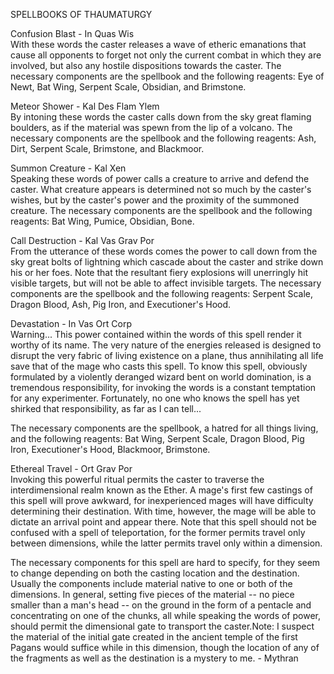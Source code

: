 SPELLBOOKS OF THAUMATURGY  
  
Confusion Blast - In Quas Wis  
With these words the caster releases a wave of etheric emanations that cause all opponents to forget not only the current combat in which they are involved, but also any hostile dispositions towards the caster. The necessary components are the spellbook and the following reagents: Eye of Newt, Bat Wing, Serpent Scale, Obsidian, and Brimstone.  
  
Meteor Shower - Kal Des Flam Ylem  
By intoning these words the caster calls down from the sky great flaming boulders, as if the material was spewn from the lip of a volcano. The necessary components are the spellbook and the following reagents: Ash, Dirt, Serpent Scale, Brimstone, and Blackmoor.  
  
Summon Creature - Kal Xen  
Speaking these words of power calls a creature to arrive and defend the caster. What creature appears is determined not so much by the caster's wishes, but by the caster's power and the proximity of the summoned creature. The necessary components are the spellbook and the following reagents: Bat Wing, Pumice, Obsidian, Bone.  
  
Call Destruction - Kal Vas Grav Por  
From the utterance of these words comes the power to call down from the sky great bolts of lightning which cascade about the caster and strike down his or her foes. Note that the resultant fiery explosions will unerringly hit visible targets, but will not be able to affect invisible targets. The necessary components are the spellbook and the following reagents: Serpent Scale, Dragon Blood, Ash, Pig Iron, and Executioner's Hood.  
  
Devastation - In Vas Ort Corp  
Warning... This power contained within the words of this spell render it worthy of its name. The very nature of the energies released is designed to disrupt the very fabric of living existence on a plane, thus annihilating all life save that of the mage who casts this spell. To know this spell, obviously formulated by a violently deranged wizard bent on world domination, is a tremendous responsibility, for invoking the words is a constant temptation for any experimenter. Fortunately, no one who knows the spell has yet shirked that responsibility, as far as I can tell...  
  
The necessary components are the spellbook, a hatred for all things living, and the following reagents: Bat Wing, Serpent Scale, Dragon Blood, Pig Iron, Executioner's Hood, Blackmoor, Brimstone.  
  
Ethereal Travel - Ort Grav Por  
Invoking this powerful ritual permits the caster to traverse the interdimensional realm known as the Ether. A mage's first few castings of this spell will prove awkward, for inexperienced mages will have difficulty determining their destination. With time, however, the mage will be able to dictate an arrival point and appear there. Note that this spell should not be confused with a spell of teleportation, for the former permits travel only between dimensions, while the latter permits travel only within a dimension.  
  
The necessary components for this spell are hard to specify, for they seem to change depending on both the casting location and the destination. Usually the components include material native to one or both of the dimensions. In general, setting five pieces of the material -- no piece smaller than a man's head -- on the ground in the form of a pentacle and concentrating on one of the chunks, all while speaking the words of power, should permit the dimensional gate to transport the caster.Note: I suspect the material of the initial gate created in the ancient temple of the first Pagans would suffice while in this dimension, though the location of any of the fragments as well as the destination is a mystery to me. - Mythran